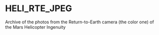 # HELI_RTE_JPEG
Archive of the photos from the Return-to-Earth camera (the color one) of the Mars Helicopter Ingenuity
